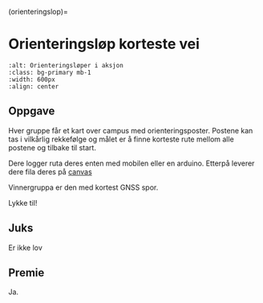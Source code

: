 (orienteringslop)=
# Orienteringsløp korteste vei

```{image} ../bilder/orientering.jpg
:alt: Orienteringsløper i aksjon
:class: bg-primary mb-1
:width: 600px
:align: center
```

## Oppgave

Hver gruppe får et kart over campus med orienteringsposter. Postene kan tas i vilkårlig rekkefølge og målet er å finne korteste rute mellom alle postene og tilbake til start.

Dere logger ruta deres enten med mobilen eller en arduino. Etterpå leverer dere fila deres på [canvas](https://nmbu.instructure.com/courses/10981/assignments/45448)

Vinnergruppa er den med kortest GNSS spor.

Lykke til!


## Juks
Er ikke lov

## Premie
Ja.